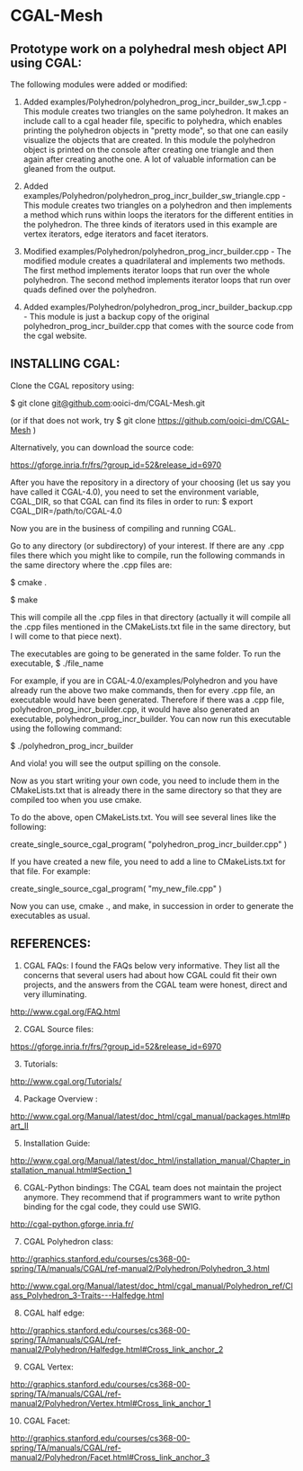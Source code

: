 CGAL-Mesh
=========

Prototype work on a polyhedral mesh object API using CGAL:
---------------------------------------------------------

The following modules were added or modified:

1. Added examples/Polyhedron/polyhedron_prog_incr_builder_sw_1.cpp - This module creates two triangles on the same polyhedron. It makes an include
                                         call to a cgal header file, specific to polyhedra, which enables printing
                                         the polyhedron objects in "pretty mode", so that one can easily visualize
                                         the objects that are created. In this module the polyhedron object is
                                         printed on the console after creating one triangle and then again after creating
                                         anothe one. A lot of valuable information can be gleaned from the output.
                                    
2. Added examples/Polyhedron/polyhedron_prog_incr_builder_sw_triangle.cpp - This module creates two triangles on a polyhedron and then implements
                                                      a method which runs within loops the iterators for the different 
                                                      entities in the polyhedron. The three kinds of iterators used in this 
                                                      example are vertex iterators, edge iterators and facet iterators. 
                                              
3. Modified examples/Polyhedron/polyhedron_prog_incr_builder.cpp - The modified module creates a quadrilateral and implements two
                                             methods. The first method implements iterator loops that run over the whole 
                                             polyhedron. The second method implements iterator loops that run over quads
                                             defined over the polyhedron.

4. Added examples/Polyhedron/polyhedron_prog_incr_builder_backup.cpp - This module is just a backup copy of the original polyhedron_prog_incr_builder.cpp
                                                that comes with the source code from the cgal website.

INSTALLING CGAL:
---------------

Clone the CGAL repository using:

$ git clone git@github.com:ooici-dm/CGAL-Mesh.git

(or if that does not work, try $ git clone https://github.com/ooici-dm/CGAL-Mesh )

Alternatively, you can download the source code:

https://gforge.inria.fr/frs/?group_id=52&release_id=6970

After you have the repository in a directory of your choosing (let us say you have called it CGAL-4.0), you need to set 
the environment variable, CGAL_DIR, so that CGAL can find its files in order to run:
$ export CGAL_DIR=/path/to/CGAL-4.0

Now you are in the business of compiling and running CGAL. 

Go to any directory (or subdirectory) of your interest. If there are any .cpp files there which you might like to compile,
run the following commands in the same directory where the .cpp files are:

$ cmake .

$ make

This will compile all the .cpp files in that directory (actually it will compile all the .cpp files mentioned in the 
CMakeLists.txt file in the same directory, but I will come to that piece next).

The executables are going to be generated in the same folder. To run the executable, 
$ ./file_name

For example, if you are in CGAL-4.0/examples/Polyhedron and you have already run the above two make commands, then for every .cpp file,
an executable would have been generated. Therefore if there was a .cpp file, polyhedron_prog_incr_builder.cpp, it would
have also generated an executable, polyhedron_prog_incr_builder. You can now run this executable using the following 
command:

$ ./polyhedron_prog_incr_builder

And viola! you will see the output spilling on the console.

Now as you start writing your own code, you need to include them in the CMakeLists.txt that is already there in the same directory 
so that they are compiled too  when you use cmake.

To do the above, open CMakeLists.txt. You will see several lines like the following:

create_single_source_cgal_program( "polyhedron_prog_incr_builder.cpp" )

If you have created a new file, you need to add a line to CMakeLists.txt for that file. For example:

create_single_source_cgal_program( "my_new_file.cpp" )

Now you can use, cmake ., and make, in succession in order to generate the executables as usual.

REFERENCES:
----------

1. CGAL FAQs: I found the FAQs below very informative. They list all the concerns that several users had about how CGAL could fit their own 
projects, and the answers from the CGAL team were honest, direct and very illuminating.

http://www.cgal.org/FAQ.html


2. CGAL Source files: 

https://gforge.inria.fr/frs/?group_id=52&release_id=6970

3. Tutorials: 

http://www.cgal.org/Tutorials/

4. Package Overview : 

http://www.cgal.org/Manual/latest/doc_html/cgal_manual/packages.html#part_II 

5. Installation Guide: 

http://www.cgal.org/Manual/latest/doc_html/installation_manual/Chapter_installation_manual.html#Section_1

6. CGAL-Python bindings:  The CGAL team does not maintain the project anymore. They recommend that if programmers want
to write python binding for the cgal code, they could use SWIG.

http://cgal-python.gforge.inria.fr/

7. CGAL Polyhedron class: 

http://graphics.stanford.edu/courses/cs368-00-spring/TA/manuals/CGAL/ref-manual2/Polyhedron/Polyhedron_3.html

http://www.cgal.org/Manual/latest/doc_html/cgal_manual/Polyhedron_ref/Class_Polyhedron_3-Traits---Halfedge.html

8. CGAL half edge:

http://graphics.stanford.edu/courses/cs368-00-spring/TA/manuals/CGAL/ref-manual2/Polyhedron/Halfedge.html#Cross_link_anchor_2

9. CGAL Vertex:

http://graphics.stanford.edu/courses/cs368-00-spring/TA/manuals/CGAL/ref-manual2/Polyhedron/Vertex.html#Cross_link_anchor_1

10. CGAL Facet:

http://graphics.stanford.edu/courses/cs368-00-spring/TA/manuals/CGAL/ref-manual2/Polyhedron/Facet.html#Cross_link_anchor_3



